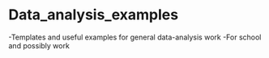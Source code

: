 # Data_analysis_examples
-Templates and useful examples for general data-analysis work
  -For school and possibly work
